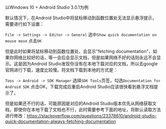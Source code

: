 
以Windows 10 + Android Studio 3.0.1为例

默认情况下，在Android Studio中将鼠标移动到函数位置处无法显示悬浮提示，需要进行如下设置：

`File -> Settings -> Editor -> General` 选中`Show quick documentation on mouse move` 点击`OK`

但是此时如果将鼠标移动到函数位置处，会显示"fetching documentation"，如果你网络比较好的话，等一会后会显示文档，但是如果网络不好的话则永远不会显示。这是因为Android Studio发现你没有在本地下载对应的文档，所以去google官网进行下载，速度比较慢。将文档下载到本地的方式是：

`Toos -> Android -> SDK Manager` 选择`SDK Tools`页签，勾选`Documentation for Android SDK` 点击OK，下载完成后重启Android Studio应该很快看到悬浮文档提示了。

但是如果还不行的话，可能原因是对应的Android Studio版本优先从网络获取文档，即使你在本地下载了文档也不行，此时需要参考下面的地址，将默认读取方法进行修改：<https://stackoverflow.com/questions/23378610/android-studio-quick-documentation-always-fetching-documentation>